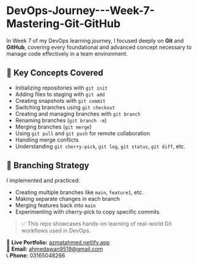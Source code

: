 # DevOps-Journey---Week-7-Mastering-Git-GitHub
In Week 7 of my DevOps learning journey, I focused deeply on **Git** and **GitHub**, covering every foundational and advanced concept necessary to manage code effectively in a team environment.

## 🔧 Key Concepts Covered

- Initializing repositories with `git init`
- Adding files to staging with `git add`
- Creating snapshots with `git commit`
- Switching branches using `git checkout`
- Creating and managing branches with `git branch`
- Renaming branches (`git branch -m`)
- Merging branches (`git merge`)
- Using `git pull` and `git push` for remote collaboration
- Handling merge conflicts
- Understanding `git cherry-pick`, `git log`, `git status`, `git diff`, etc.

## 🔀 Branching Strategy

I implemented and practiced:
- Creating multiple branches like `main`, `feature1`, etc.
- Making separate changes in each branch
- Merging features back into `main`
- Experimenting with cherry-pick to copy specific commits

> ✅ This repo showcases hands-on learning of real-world Git workflows used in DevOps.

🔗 **Live Portfolio:** [azmatahmed.netlify.app](https://azmatahmed.netlify.app/)  
📩 **Email:** ahmedawan9519@gmail.com  
📞 **Phone:** 03165048266
